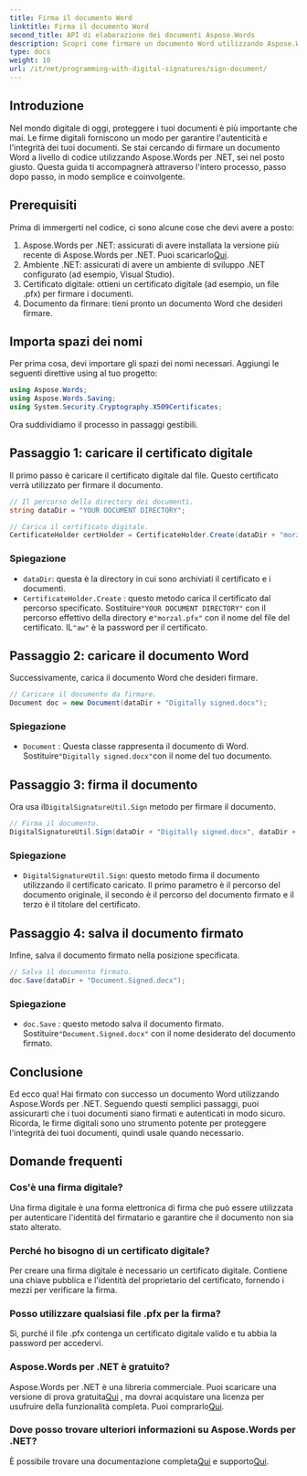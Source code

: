 ```yaml
---
title: Firma il documento Word
linktitle: Firma il documento Word
second_title: API di elaborazione dei documenti Aspose.Words
description: Scopri come firmare un documento Word utilizzando Aspose.Words per .NET con questa guida passo passo. Proteggi i tuoi documenti con facilità.
type: docs
weight: 10
url: /it/net/programming-with-digital-signatures/sign-document/
---
```

## Introduzione

Nel mondo digitale di oggi, proteggere i tuoi documenti è più importante che mai. Le firme digitali forniscono un modo per garantire l'autenticità e l'integrità dei tuoi documenti. Se stai cercando di firmare un documento Word a livello di codice utilizzando Aspose.Words per .NET, sei nel posto giusto. Questa guida ti accompagnerà attraverso l'intero processo, passo dopo passo, in modo semplice e coinvolgente.

## Prerequisiti

Prima di immergerti nel codice, ci sono alcune cose che devi avere a posto:

1.  Aspose.Words per .NET: assicurati di avere installata la versione più recente di Aspose.Words per .NET. Puoi scaricarlo[Qui](https://releases.aspose.com/words/net/).
2. Ambiente .NET: assicurati di avere un ambiente di sviluppo .NET configurato (ad esempio, Visual Studio).
3. Certificato digitale: ottieni un certificato digitale (ad esempio, un file .pfx) per firmare i documenti.
4. Documento da firmare: tieni pronto un documento Word che desideri firmare.

## Importa spazi dei nomi

Per prima cosa, devi importare gli spazi dei nomi necessari. Aggiungi le seguenti direttive using al tuo progetto:

```csharp
using Aspose.Words;
using Aspose.Words.Saving;
using System.Security.Cryptography.X509Certificates;
```

Ora suddividiamo il processo in passaggi gestibili.

## Passaggio 1: caricare il certificato digitale

Il primo passo è caricare il certificato digitale dal file. Questo certificato verrà utilizzato per firmare il documento.

```csharp
// Il percorso della directory dei documenti.
string dataDir = "YOUR DOCUMENT DIRECTORY";

// Carica il certificato digitale.
CertificateHolder certHolder = CertificateHolder.Create(dataDir + "morzal.pfx", "aw");
```

### Spiegazione

- `dataDir`: questa è la directory in cui sono archiviati il certificato e i documenti.
- `CertificateHolder.Create` : questo metodo carica il certificato dal percorso specificato. Sostituire`"YOUR DOCUMENT DIRECTORY"` con il percorso effettivo della directory e`"morzal.pfx"` con il nome del file del certificato. IL`"aw"` è la password per il certificato.

## Passaggio 2: caricare il documento Word

Successivamente, carica il documento Word che desideri firmare.

```csharp
// Caricare il documento da firmare.
Document doc = new Document(dataDir + "Digitally signed.docx");
```

### Spiegazione

- `Document` : Questa classe rappresenta il documento di Word. Sostituire`"Digitally signed.docx"`con il nome del tuo documento.

## Passaggio 3: firma il documento

 Ora usa il`DigitalSignatureUtil.Sign` metodo per firmare il documento.

```csharp
// Firma il documento.
DigitalSignatureUtil.Sign(dataDir + "Digitally signed.docx", dataDir + "Document.Signed.docx", certHolder);
```

### Spiegazione

- `DigitalSignatureUtil.Sign`: questo metodo firma il documento utilizzando il certificato caricato. Il primo parametro è il percorso del documento originale, il secondo è il percorso del documento firmato e il terzo è il titolare del certificato.

## Passaggio 4: salva il documento firmato

Infine, salva il documento firmato nella posizione specificata.

```csharp
// Salva il documento firmato.
doc.Save(dataDir + "Document.Signed.docx");
```

### Spiegazione

- `doc.Save` : questo metodo salva il documento firmato. Sostituire`"Document.Signed.docx"` con il nome desiderato del documento firmato.

## Conclusione

Ed ecco qua! Hai firmato con successo un documento Word utilizzando Aspose.Words per .NET. Seguendo questi semplici passaggi, puoi assicurarti che i tuoi documenti siano firmati e autenticati in modo sicuro. Ricorda, le firme digitali sono uno strumento potente per proteggere l'integrità dei tuoi documenti, quindi usale quando necessario.

## Domande frequenti

### Cos'è una firma digitale?
Una firma digitale è una forma elettronica di firma che può essere utilizzata per autenticare l'identità del firmatario e garantire che il documento non sia stato alterato.

### Perché ho bisogno di un certificato digitale?
Per creare una firma digitale è necessario un certificato digitale. Contiene una chiave pubblica e l'identità del proprietario del certificato, fornendo i mezzi per verificare la firma.

### Posso utilizzare qualsiasi file .pfx per la firma?
Sì, purché il file .pfx contenga un certificato digitale valido e tu abbia la password per accedervi.

### Aspose.Words per .NET è gratuito?
 Aspose.Words per .NET è una libreria commerciale. Puoi scaricare una versione di prova gratuita[Qui](https://releases.aspose.com/) , ma dovrai acquistare una licenza per usufruire della funzionalità completa. Puoi comprarlo[Qui](https://purchase.aspose.com/buy).

### Dove posso trovare ulteriori informazioni su Aspose.Words per .NET?
 È possibile trovare una documentazione completa[Qui](https://reference.aspose.com/words/net/) e supporto[Qui](https://forum.aspose.com/c/words/8).